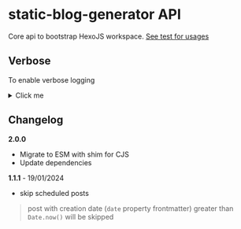 # static-blog-generator API

Core api to bootstrap HexoJS workspace. [See test for usages](https://github.com/dimaslanjaka/static-blog-generator/tree/sbg-api/packages/sbg-api/test)

## Verbose

To enable verbose logging

<details>
  <summary>Click me</summary>

  NodeJS

  ```js
  process.env.DEBUG = 'sbg-*,post:*,post,clean,clean:*';
  ```

  Windows CMD

  ```batch
  set DEBUG=sbg-*,post:*,post,clean,clean:*
  ```

  Windows Powershell

  ```powershell
  $env:DEBUG='sbg-*,post:*,post,clean,clean:*'
  ```

  POSIX

  ```bash
  export DEBUG='sbg-*,post:*,post,clean,clean:*'
  ```

  NodeJS `cross-env`

  ```bash
  cross-env DEBUG='sbg-*,post:*,post,clean,clean:*'
  ```
</details>

## Changelog

**2.0.0**
- Migrate to ESM with shim for CJS
- Update dependencies

**1.1.1** - 19/01/2024
- skip scheduled posts
> post with creation date (`date` property frontmatter) greater than `Date.now()` will be skipped